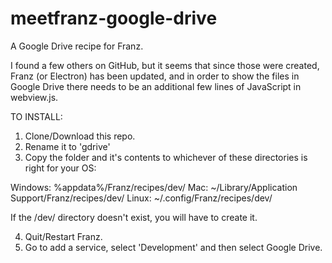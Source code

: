 # meetfranz-google-drive
A Google Drive recipe for Franz.

I found a few others on GitHub, but it seems that since those were created, Franz (or Electron) has been updated, and in order to show the files in Google Drive there needs to be an additional few lines of JavaScript in webview.js.

TO INSTALL:
1. Clone/Download this repo.
2. Rename it to 'gdrive'
3. Copy the folder and it's contents to whichever of these directories is right for your OS:

Windows: %appdata%/Franz/recipes/dev/
Mac: ~/Library/Application Support/Franz/recipes/dev/
Linux: ~/.config/Franz/recipes/dev/

If the /dev/ directory doesn't exist, you will have to create it.

4. Quit/Restart Franz.
5. Go to add a service, select 'Development' and then select Google Drive.
